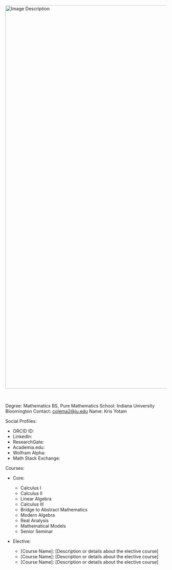 <a href="https://github.com/user-attachments/assets/a8b61771-f3bd-42f5-b42b-69a3e2aa2e08">
  <img src="https://github.com/user-attachments/assets/a8b61771-f3bd-42f5-b42b-69a3e2aa2e08" style="width: 1200px;" alt="Image Description">
</a>

<br> <!-- Add a line break to ensure separation -->

Degree: Mathematics BS, Pure Mathematics
School: Indiana University Bloomington
Contact: colema2@iu.edu
Name: Kris Yotam

Social Profiles:
- ORCID ID: 
- LinkedIn: 
- ResearchGate: 
- Academia.edu: 
- Wolfram Alpha: 
- Math Stack Exchange: 

Courses:
- Core:
  - Calculus I
  - Calculus II
  - Linear Algebra
  - Calculus III
  - Bridge to Abstract Mathematics
  - Modern Algebra
  - Real Analysis
  - Mathematical Models
  - Senior Seminar

- Elective:
  - [Course Name]: [Description or details about the elective course]
  - [Course Name]: [Description or details about the elective course]
  - [Course Name]: [Description or details about the elective course]

